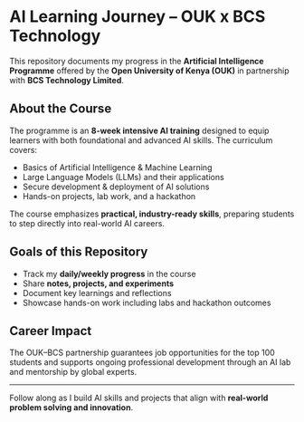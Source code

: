 # AI Learning Journey – OUK x BCS Technology  

This repository documents my progress in the **Artificial Intelligence Programme** offered by the **Open University of Kenya (OUK)** in partnership with **BCS Technology Limited**.  

## About the Course  
The programme is an **8-week intensive AI training** designed to equip learners with both foundational and advanced AI skills. The curriculum covers:  
- Basics of Artificial Intelligence & Machine Learning  
- Large Language Models (LLMs) and their applications  
- Secure development & deployment of AI solutions  
- Hands-on projects, lab work, and a hackathon  

The course emphasizes **practical, industry-ready skills**, preparing students to step directly into real-world AI careers.  

## Goals of this Repository  
- Track my **daily/weekly progress** in the course  
- Share **notes, projects, and experiments**  
- Document key learnings and reflections  
- Showcase hands-on work including labs and hackathon outcomes  

## Career Impact  
The OUK–BCS partnership guarantees job opportunities for the top 100 students and supports ongoing professional development through an AI lab and mentorship by global experts.  

---

 Follow along as I build AI skills and projects that align with **real-world problem solving and innovation**.
